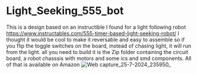 # Light_Seeking_555_bot
This is a design based on an instructible I found for a light following robot https://www.instructables.com/555-timer-based-light-seeking-robot/
I thought it would be cool to make it reversable and easy to assemble so if you flip the toggle switches on the board, instead of chasing light, it will run from the light.
all you need to build it is the Zip folder containing the circuit board, a robot chasssis with motors and some ics and smd components. All of that is available on Amazon
![Web capture_25-7-2024_235950_](https://github.com/user-attachments/assets/ac1ff7bb-7f49-4fde-988f-b525b99bcacd)
